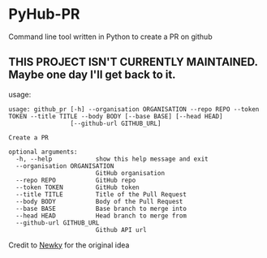# PyHub-PR
Command line tool written in Python to create a PR on github

## THIS PROJECT ISN'T CURRENTLY MAINTAINED. Maybe one day I'll get back to it.

usage:
```
usage: github_pr [-h] --organisation ORGANISATION --repo REPO --token TOKEN --title TITLE --body BODY [--base BASE] [--head HEAD]
                 [--github-url GITHUB_URL]

Create a PR

optional arguments:
  -h, --help            show this help message and exit
  --organisation ORGANISATION
                        GitHub organisation
  --repo REPO           GitHub repo
  --token TOKEN         GitHub token
  --title TITLE         Title of the Pull Request
  --body BODY           Body of the Pull Request
  --base BASE           Base branch to merge into
  --head HEAD           Head branch to merge from
  --github-url GITHUB_URL
                        Github API url
```

Credit to [Newky](https://github.com/Newky/github-pull-request) for the original idea
